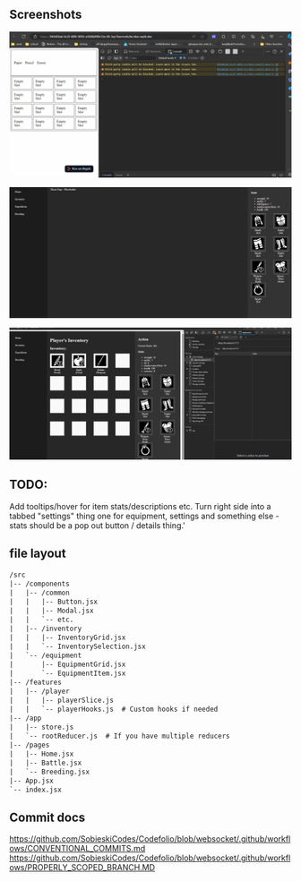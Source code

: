 ## Screenshots
[<img src="https://github.com/Fishbone-Aquatics/Aquarium-Capitalists/blob/main/screenshots/WorkingGridExample.gif">](https://github.com/Fishbone-Aquatics/Aquarium-Capitalists/blob/main/screenshots/WorkingGridExample.gif)

[<img src="https://github.com/Fishbone-Aquatics/Aquarium-Capitalists/blob/main/screenshots/WorkingInventory.gif">](https://github.com/Fishbone-Aquatics/Aquarium-Capitalists/blob/main/screenshots/WorkingInventory.gif)

[<img src="https://github.com/Fishbone-Aquatics/Aquarium-Capitalists/blob/main/screenshots/ExpeditionsWorkWithDrops.gif">](https://github.com/Fishbone-Aquatics/Aquarium-Capitalists/blob/main/screenshots/ExpeditionsWorkWithDrops.gif)

## TODO:
Add tooltips/hover for item stats/descriptions etc.
Turn right side into a tabbed "settings" thing
one for equipment, settings and something else - stats should be a pop out button / details thing.'


## file layout
```
/src
|-- /components
|   |-- /common
|   |   |-- Button.jsx
|   |   |-- Modal.jsx
|   |   `-- etc.
|   |-- /inventory
|   |   |-- InventoryGrid.jsx
|   |   `-- InventorySelection.jsx
|   `-- /equipment
|       |-- EquipmentGrid.jsx
|       `-- EquipmentItem.jsx
|-- /features
|   |-- /player
|   |   |-- playerSlice.js
|   |   `-- playerHooks.js  # Custom hooks if needed
|-- /app
|   |-- store.js
|   `-- rootReducer.js  # If you have multiple reducers
|-- /pages
|   |-- Home.jsx
|   |-- Battle.jsx
|   `-- Breeding.jsx
|-- App.jsx
`-- index.jsx
```

## Commit docs
https://github.com/SobieskiCodes/Codefolio/blob/websocket/.github/workflows/CONVENTIONAL_COMMITS.md
https://github.com/SobieskiCodes/Codefolio/blob/websocket/.github/workflows/PROPERLY_SCOPED_BRANCH.MD